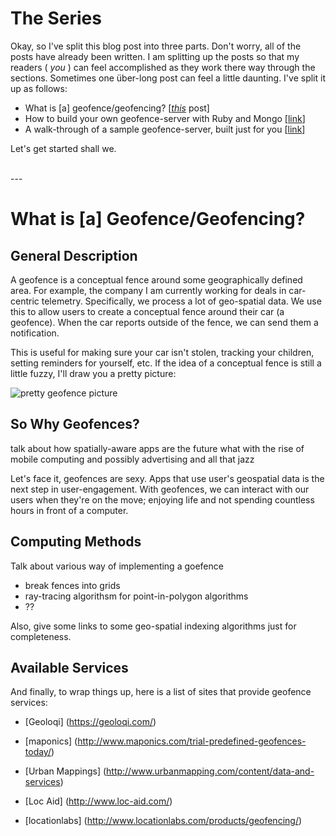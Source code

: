 # The Series
Okay, so I've split this blog post into three parts. Don't worry, all of the
posts have already been written. I am splitting up the posts so that my readers
( _you_ ) can feel accomplished as they work there way through the sections.
Sometimes one über-long post can feel a little daunting. I've split it up as
follows:

- What is \[a] geofence/geofencing? \[[_this_][1] post]
- How to build your own geofence-server with Ruby and Mongo \[[link][2]]
- A walk-through of a sample geofence-server, built just for you \[[link][3]]

Let's get started shall we.

<br />
---
<br />

# What is \[a] Geofence/Geofencing?
## General Description
A geofence is a conceptual fence around some geographically defined area. For
example, the company I am currently working for deals in car-centric telemetry.
Specifically, we process a lot of geo-spatial data. We use this to allow users
to create a conceptual fence around their car (a geofence). When the car
reports outside of the fence, we can send them a notification. 

This is useful for making sure your car isn't stolen, tracking your children,
setting reminders for yourself, etc. If the idea of a conceptual fence is
still a little fuzzy, I'll draw you a pretty picture:

![pretty geofence picture][4]


## So Why Geofences?
talk about how spatially-aware apps are the future what with the rise
of mobile computing and possibly advertising and all that jazz

Let's face it, geofences are sexy. Apps that use user's geospatial data
is the next step in user-engagement. With geofences, we can interact with
our users when they're on the move; enjoying life and not spending countless
hours in front of a computer. 


## Computing Methods
Talk about various way of implementing a goefence
- break fences into grids
- ray-tracing algorithsm for point-in-polygon algorithms
- ??

Also, give some links to some geo-spatial indexing algorithms just
for completeness.


## Available Services
And finally, to wrap things up, here is a list of sites that provide
geofence services:

- [Geoloqi] (https://geoloqi.com/)
- [maponics] (http://www.maponics.com/trial-predefined-geofences-today/)
- [Urban Mappings] (http://www.urbanmapping.com/content/data-and-services)
- [Loc Aid] (http://www.loc-aid.com/)
- [locationlabs] (http://www.locationlabs.com/products/geofencing/)




  [1]: #
  [2]: /logs/pre/_Geofencing--Part-2.md
  [3]: /logs/pre/_Geofencing--Part-3.md
  [4]: /blog-files/geofence/fence_on_map.png

